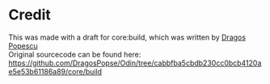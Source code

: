 # Credit
This was made with a draft for core:build, which was written by [Dragos Popescu](https://github.com/DragosPopse)\
Original sourcecode can be found here: https://github.com/DragosPopse/Odin/tree/cabbfba5cbdb230cc0bcb4120ae5e53b61186a89/core/build
